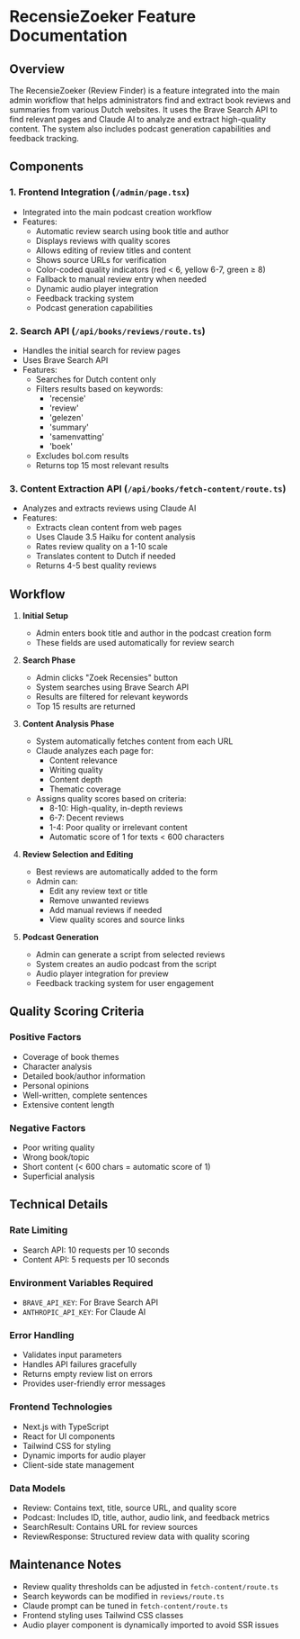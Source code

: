 # RecensieZoeker Feature Documentation

## Overview
The RecensieZoeker (Review Finder) is a feature integrated into the main admin workflow that helps administrators find and extract book reviews and summaries from various Dutch websites. It uses the Brave Search API to find relevant pages and Claude AI to analyze and extract high-quality content. The system also includes podcast generation capabilities and feedback tracking.

## Components

### 1. Frontend Integration (`/admin/page.tsx`)
- Integrated into the main podcast creation workflow
- Features:
  - Automatic review search using book title and author
  - Displays reviews with quality scores
  - Allows editing of review titles and content
  - Shows source URLs for verification
  - Color-coded quality indicators (red < 6, yellow 6-7, green ≥ 8)
  - Fallback to manual review entry when needed
  - Dynamic audio player integration
  - Feedback tracking system
  - Podcast generation capabilities

### 2. Search API (`/api/books/reviews/route.ts`)
- Handles the initial search for review pages
- Uses Brave Search API
- Features:
  - Searches for Dutch content only
  - Filters results based on keywords:
    - 'recensie'
    - 'review'
    - 'gelezen'
    - 'summary'
    - 'samenvatting'
    - 'boek'
  - Excludes bol.com results
  - Returns top 15 most relevant results

### 3. Content Extraction API (`/api/books/fetch-content/route.ts`)
- Analyzes and extracts reviews using Claude AI
- Features:
  - Extracts clean content from web pages
  - Uses Claude 3.5 Haiku for content analysis
  - Rates review quality on a 1-10 scale
  - Translates content to Dutch if needed
  - Returns 4-5 best quality reviews

## Workflow

1. **Initial Setup**
   - Admin enters book title and author in the podcast creation form
   - These fields are used automatically for review search

2. **Search Phase**
   - Admin clicks "Zoek Recensies" button
   - System searches using Brave Search API
   - Results are filtered for relevant keywords
   - Top 15 results are returned

3. **Content Analysis Phase**
   - System automatically fetches content from each URL
   - Claude analyzes each page for:
     - Content relevance
     - Writing quality
     - Content depth
     - Thematic coverage
   - Assigns quality scores based on criteria:
     - 8-10: High-quality, in-depth reviews
     - 6-7: Decent reviews
     - 1-4: Poor quality or irrelevant content
     - Automatic score of 1 for texts < 600 characters

4. **Review Selection and Editing**
   - Best reviews are automatically added to the form
   - Admin can:
     - Edit any review text or title
     - Remove unwanted reviews
     - Add manual reviews if needed
     - View quality scores and source links

5. **Podcast Generation**
   - Admin can generate a script from selected reviews
   - System creates an audio podcast from the script
   - Audio player integration for preview
   - Feedback tracking system for user engagement

## Quality Scoring Criteria

### Positive Factors
- Coverage of book themes
- Character analysis
- Detailed book/author information
- Personal opinions
- Well-written, complete sentences
- Extensive content length

### Negative Factors
- Poor writing quality
- Wrong book/topic
- Short content (< 600 chars = automatic score of 1)
- Superficial analysis

## Technical Details

### Rate Limiting
- Search API: 10 requests per 10 seconds
- Content API: 5 requests per 10 seconds

### Environment Variables Required
- `BRAVE_API_KEY`: For Brave Search API
- `ANTHROPIC_API_KEY`: For Claude AI

### Error Handling
- Validates input parameters
- Handles API failures gracefully
- Returns empty review list on errors
- Provides user-friendly error messages

### Frontend Technologies
- Next.js with TypeScript
- React for UI components
- Tailwind CSS for styling
- Dynamic imports for audio player
- Client-side state management

### Data Models
- Review: Contains text, title, source URL, and quality score
- Podcast: Includes ID, title, author, audio link, and feedback metrics
- SearchResult: Contains URL for review sources
- ReviewResponse: Structured review data with quality scoring

## Maintenance Notes

- Review quality thresholds can be adjusted in `fetch-content/route.ts`
- Search keywords can be modified in `reviews/route.ts`
- Claude prompt can be tuned in `fetch-content/route.ts`
- Frontend styling uses Tailwind CSS classes
- Audio player component is dynamically imported to avoid SSR issues 